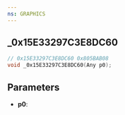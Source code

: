 ```yaml
---
ns: GRAPHICS
---
```

## _0x15E33297C3E8DC60

```c
// 0x15E33297C3E8DC60 0x805BAB08
void _0x15E33297C3E8DC60(Any p0);
```


## Parameters
* **p0**: 

